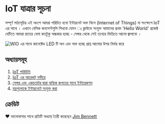 # IoT যাত্রার সূচনা

সম্পূর্ণ পাঠ্যসূচির এই অংশে আমরা পরিচিত হবো ইন্টারনেট অফ থিংস (Internet of Things) বা সংক্ষেপে IoT এর সাথে । এখানে বেসিক কনসেপ্টগুলি শিখবো যেমন ঃ ক্লাউডে সংযুক্ত আমাদের প্রথম 'Hello World' প্রজেক্ট যেটিতে আমরা রাতের বেলা কতটুকু অন্ধকার হচ্ছে - সেন্সর থেকে সেই তথ্যের ভিত্তিতে আলো জ্বালাবো । 

![WIO এর সাথে কানেক্টেড LED টি অন এবং অফ হচ্ছে প্রাপ্ত আলোর উপর নির্ভর করে](IoT-For-Beginners/images/wio-running-assignment-1-1.gif)

## অধ্যায়সমূহ

1. [IoT পরিচিতি](lessons/1-introduction-to-iot/README.md)
1. [IoT এর আরেকটু গভীরে](lessons/2-deeper-dive/README.md)
1. [সেন্সর এবং একচুয়েটর দ্বারা বাহ্যিক জগতের সাথে ইন্টারেকশন ](lessons/3-sensors-and-actuators/README.md)
1. [যন্ত্রগুলোকে ইন্টারনেটে সংযুক্ত করা](lessons/4-connect-internet/README.md)

## ক্রেডিট

♥️ ভালোবাসার সাথে প্রতিটি অধ্যায় তৈরী করেছেন [Jim Bennett](https://GitHub.com/JimBobBennett)